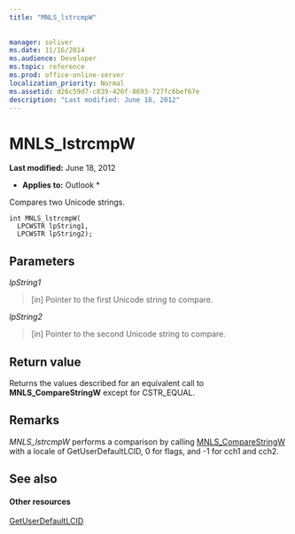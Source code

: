 ```yaml
---
title: "MNLS_lstrcmpW"
 
 
manager: soliver
ms.date: 11/16/2014
ms.audience: Developer
ms.topic: reference
ms.prod: office-online-server
localization_priority: Normal
ms.assetid: d26c59d7-c839-426f-8693-727fc6bef67e
description: "Last modified: June 18, 2012"
---
```


# MNLS_lstrcmpW

 **Last modified:** June 18, 2012 
  
 * **Applies to:** Outlook * 
  
Compares two Unicode strings.
  
```
int MNLS_lstrcmpW(
  LPCWSTR lpString1,
  LPCWSTR lpString2);
```

## Parameters

 _lpString1_
  
> [in] Pointer to the first Unicode string to compare.
    
 _lpString2_
  
> [in] Pointer to the second Unicode string to compare.
    
## Return value

Returns the values described for an equivalent call to **MNLS_CompareStringW** except for CSTR_EQUAL. 
  
## Remarks

 _MNLS_lstrcmpW_ performs a comparison by calling [MNLS_CompareStringW](mnls_comparestringw.md) with a locale of GetUserDefaultLCID, 0 for flags, and -1 for cch1 and cch2. 
  
## See also

#### Other resources

[GetUserDefaultLCID](http://msdn.microsoft.com/en-us/library/dd318135%28VS.85%29.aspx)

